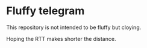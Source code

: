# Fluffy telegram

This repository is not intended to be fluffy but cloying.

Hoping the RTT makes shorter the distance.
